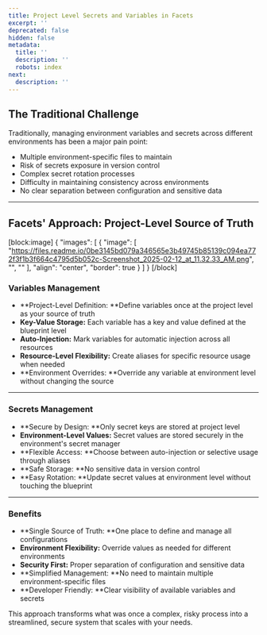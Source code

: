 ```yaml
---
title: Project Level Secrets and Variables in Facets
excerpt: ''
deprecated: false
hidden: false
metadata:
  title: ''
  description: ''
  robots: index
next:
  description: ''
---
```

## The Traditional Challenge

Traditionally, managing environment variables and secrets across different environments has been a major pain point:

- Multiple environment-specific files to maintain
- Risk of secrets exposure in version control
- Complex secret rotation processes
- Difficulty in maintaining consistency across environments
- No clear separation between configuration and sensitive data

***

## Facets' Approach: Project-Level Source of Truth

[block:image]
{
  "images": [
    {
      "image": [
        "https://files.readme.io/0be3145bd079a346565e3b49745b85139c094ea772f3f1b3f664c4795d5b052c-Screenshot_2025-02-12_at_11.32.33_AM.png",
        "",
        ""
      ],
      "align": "center",
      "border": true
    }
  ]
}
[/block]


### Variables Management

- **Project-Level Definition: **Define variables once at the project level as your source of truth
- **Key-Value Storage:** Each variable has a key and value defined at the blueprint level
- **Auto-Injection:** Mark variables for automatic injection across all resources
- **Resource-Level Flexibility:** Create aliases for specific resource usage when needed
- **Environment Overrides: **Override any variable at environment level without changing the source

***

### Secrets Management

- **Secure by Design: **Only secret keys are stored at project level
- **Environment-Level Values:** Secret values are stored securely in the environment's secret manager
- **Flexible Access: **Choose between auto-injection or selective usage through aliases
- **Safe Storage: **No sensitive data in version control
- **Easy Rotation: **Update secret values at environment level without touching the blueprint

***

### Benefits

- **Single Source of Truth: **One place to define and manage all configurations
- **Environment Flexibility:** Override values as needed for different environments
- **Security First:** Proper separation of configuration and sensitive data
- **Simplified Management: **No need to maintain multiple environment-specific files
- **Developer Friendly: **Clear visibility of available variables and secrets

This approach transforms what was once a complex, risky process into a streamlined, secure system that scales with your needs.